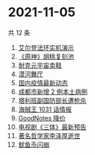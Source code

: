 # 2021-11-05

共 12 条

<!-- BEGIN ZHIHUSEARCH -->
<!-- 最后更新时间 Fri Nov 05 2021 01:17:14 GMT+0800 (China Standard Time) -->
1. [艾尔登法环实机演示](https://www.zhihu.com/search?q=艾尔登法环)
1. [《原神》胡桃复刻池](https://www.zhihu.com/search?q=原神)
1. [耐克元宇宙卖鞋](https://www.zhihu.com/search?q=元宇宙)
1. [漠河舞厅](https://www.zhihu.com/search?q=漠河舞厅)
1. [国内疫情最新动态](https://www.zhihu.com/search?q=国内疫情)
1. [成都市新增 2 例本土病例](https://www.zhihu.com/search?q=成都疫情)
1. [塔利班副国防部长遭枪杀](https://www.zhihu.com/search?q=塔利班)
1. [海贼王 1031 话情报](https://www.zhihu.com/search?q=海贼王)
1. [GoodNotes 降价](https://www.zhihu.com/search?q=goodnotes)
1. [电视剧《三体》最新预告](https://www.zhihu.com/search?q=三体电视剧)
1. [著名哲学家李泽厚逝世](https://www.zhihu.com/search?q=李泽厚)
1. [鱿鱼币闪崩](https://www.zhihu.com/search?q=鱿鱼币)
<!-- END ZHIHUSEARCH -->
